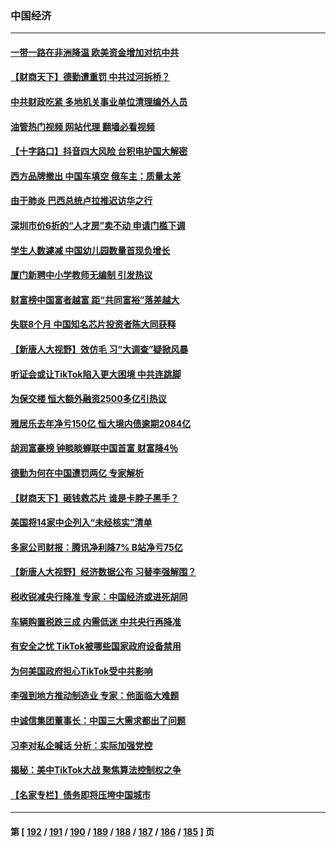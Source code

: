 ### 中国经济
---
#### [一带一路在非洲降温 欧美资金增加对抗中共](../../pages/ncid283/n13958585.md?03262045) 
#### [【财商天下】德勤遭重罚 中共过河拆桥？](../../pages/ncid283/n13958403.md?03262045) 
#### [中共财政吃紧 多地机关事业单位清理编外人员](../../pages/ncid283/n13958480.md?03262045) 
#### [油管热门视频 网站代理 翻墙必看视频](http://138.2.39.72:81/youtube.html?epic-marker?03262045)
#### [【十字路口】抖音四大风险 台积电护国大解密](../../pages/ncid283/n13958340.md?03262045) 
#### [西方品牌撤出 中国车填空 俄车主：质量太差](../../pages/ncid283/n13958380.md?03262045) 
#### [由于肺炎 巴西总统卢拉推迟访华之行](../../pages/ncid283/n13958414.md?03262045) 
#### [深圳市价6折的“人才房”卖不动 申请门槛下调](../../pages/ncid283/n13958231.md?03262045) 
#### [学生人数遽减 中国幼儿园数量首现负增长](../../pages/ncid283/n13958223.md?03262045) 
#### [厦门新聘中小学教师无编制 引发热议](../../pages/ncid283/n13958226.md?03262045) 
#### [财富榜中国富者越富 距“共同富裕”落差越大](../../pages/ncid283/n13957890.md?03262045) 
#### [失联8个月 中国知名芯片投资者陈大同获释](../../pages/ncid283/n13957871.md?03262045) 
#### [【新唐人大视野】效仿毛 习“大调查”疑掀风暴](../../pages/ncid283/n13957695.md?03262045) 
#### [听证会或让TikTok陷入更大困境 中共连跳脚](../../pages/ncid283/n13957571.md?03262045) 
#### [为保交楼 恒大额外融资2500多亿引热议](../../pages/ncid283/n13957468.md?03262045) 
#### [雅居乐去年净亏150亿 恒大境内债逾期2084亿](../../pages/ncid283/n13957133.md?03262045) 
#### [胡润富豪榜 钟睒睒蝉联中国首富 财富降4％](../../pages/ncid283/n13957396.md?03262045) 
#### [德勤为何在中国遭罚两亿 专家解析](../../pages/ncid283/n13957104.md?03262045) 
#### [【财商天下】砸钱救芯片 谁是卡脖子黑手？](../../pages/ncid283/n13957118.md?03262045) 
#### [美国将14家中企列入“未经核实”清单](../../pages/ncid283/n13956999.md?03262045) 
#### [多家公司财报：腾讯净利降7% B站净亏75亿](../../pages/ncid283/n13957121.md?03262045) 
#### [【新唐人大视野】经济数据公布 习替李强解围？](../../pages/ncid283/n13957008.md?03262045) 
#### [税收锐减央行降准 专家：中国经济或进死胡同](../../pages/ncid283/n13956804.md?03262045) 
#### [车辆购置税跌三成 内需低迷 中共央行再降准](../../pages/ncid283/n13957069.md?03262045) 
#### [有安全之忧 TikTok被哪些国家政府设备禁用](../../pages/ncid283/n13956948.md?03262045) 
#### [为何美国政府担心TikTok受中共影响](../../pages/ncid283/n13956931.md?03262045) 
#### [李强到地方推动制造业 专家：他面临大难题](../../pages/ncid283/n13956840.md?03262045) 
#### [中诚信集团董事长：中国三大需求都出了问题](../../pages/ncid283/n13956315.md?03262045) 
#### [习李对私企喊话 分析：实际加强党控](../../pages/ncid283/n13956045.md?03262045) 
#### [揭秘：美中TikTok大战 聚焦算法控制权之争](../../pages/ncid283/n13956048.md?03262045) 
#### [【名家专栏】债务即将压垮中国城市](../../pages/ncid283/n13953703.md?03262045) 

---
#### 第 [ [192](./192.md?03262045) / [191](./191.md?03262045) / [190](./190.md?03262045) / [189](./189.md?03262045) / [188](./188.md?03262045) / [187](./187.md?03262045) / [186](./186.md?03262045) / [185](./185.md?03262045) ] 页
